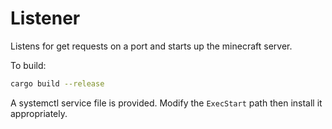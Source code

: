 # Listener

Listens for get requests on a port and starts up the minecraft server.

To build:

```bash
cargo build --release
```

A systemctl service file is provided. Modify the `ExecStart` path then install it appropriately.
